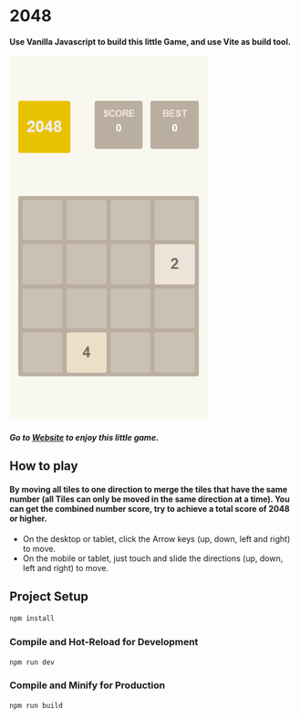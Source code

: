 # 2048

#### Use Vanilla Javascript to build this little Game, and use Vite as build tool.

<img src="./mobile.webp">

##### Go to [Website](https://2048-andy820621.vercel.app/) to enjoy this little game.

## How to play

#### By moving all tiles to one direction to merge the tiles that have the same number (all Tiles can only be moved in the same direction at a time). You can get the combined number score, try to achieve a total score of 2048 or higher.

- On the desktop or tablet, click the Arrow keys (up, down, left and right) to move.
- On the mobile or tablet, just touch and slide the directions (up, down, left and right) to move.

## Project Setup

```sh
npm install
```

### Compile and Hot-Reload for Development

```sh
npm run dev
```

### Compile and Minify for Production

```sh
npm run build
```
